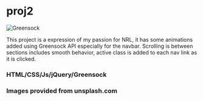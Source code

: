 # proj2

![Greensock](https://avatars0.githubusercontent.com/u/2386673?s=200&v=4)

This project is a expression of my passion for NRL, it has some animations added using Greensock API especially for the navbar. Scrolling is between sections includes smooth behavior, active class is added to each nav link as it is clicked.

### HTML/CSS/Js/jQuery/Greensock

### Images provided from unsplash.com
